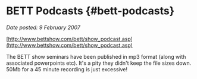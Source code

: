 # BETT Podcasts {#bett-podcasts}

_Date posted: 9 February 2007_

[http://www.bettshow.com/bett/show_podcast.asp](http://www.bettshow.com/bett/show_podcast.asp)

The BETT show seminars have been published in mp3 format (along with associated powerpoints etc). It's a pity they didn't keep the file sizes down. 50Mb for a 45 minute recording is just excessive!